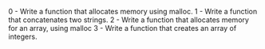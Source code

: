 0 - Write a function that allocates memory using malloc.
1 - Write a function that concatenates two strings.
2 - Write a function that allocates memory for an array, using malloc
3 - Write a function that creates an array of integers.
